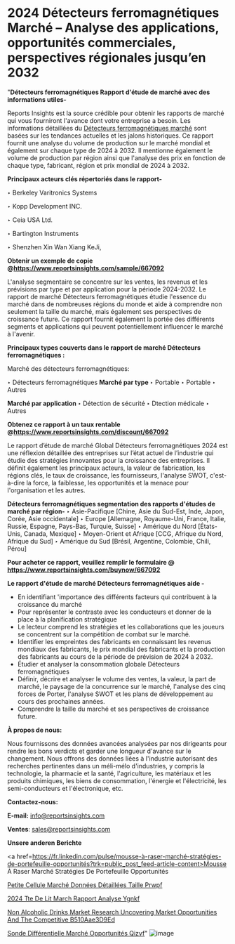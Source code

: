 # 2024 Détecteurs ferromagnétiques Marché – Analyse des applications, opportunités commerciales, perspectives régionales jusqu’en 2032

"<strong>Détecteurs ferromagnétiques Rapport d'étude de marché avec des informations utiles-</strong>

Reports Insights est la source crédible pour obtenir les rapports de marché qui vous fourniront l'avance dont votre entreprise a besoin. Les informations détaillées du <a href=https://www.reportsinsights.com/sample/667092>Détecteurs ferromagnétiques marché</a> sont basées sur les tendances actuelles et les jalons historiques. Ce rapport fournit une analyse du volume de production sur le marché mondial et également sur chaque type de 2024 à 2032. Il mentionne également le volume de production par région ainsi que l'analyse des prix en fonction de chaque type, fabricant, région et prix mondial de 2024 à 2032.

<b>Principaux acteurs clés répertoriés dans le rapport-</b>

‣ Berkeley Varitronics Systems

‣ Kopp Development INC.

‣ Ceia USA Ltd.

‣ Bartington Instruments

‣ Shenzhen Xin Wan Xiang KeJi,

<strong><b>Obtenir un exemple de copie @</b></strong><a href=https://www.reportsinsights.com/sample/667092><strong><b>https://www.reportsinsights.com/sample/667092</b></strong></a>

L'analyse segmentaire se concentre sur les ventes, les revenus et les prévisions par type et par application pour la période 2024-2032. Le rapport de marché Détecteurs ferromagnétiques étudie l'essence du marché dans de nombreuses régions du monde et aide à comprendre non seulement la taille du marché, mais également ses perspectives de croissance future. Ce rapport fournit également la portée des différents segments et applications qui peuvent potentiellement influencer le marché à l'avenir.

<strong>Principaux types couverts dans le rapport de marché Détecteurs ferromagnétiques :</strong>

Marché des détecteurs ferromagnétiques:

‣  Détecteurs ferromagnétiques <strong> Marché <strong> par type </strong> </strong>
‣ Portable
‣ Portable
‣ Autres

<strong>Marché par application </strong>
‣ Détection de sécurité
‣ Dtection médicale
‣ Autres

<strong><b>Obtenez ce rapport à un taux rentable @</b></strong><a href=https://www.reportsinsights.com/discount/667092><strong><b>https://www.reportsinsights.com/discount/667092</b></strong></a>

Le rapport d’étude de marché Global Détecteurs ferromagnétiques 2024 est une réflexion détaillée des entreprises sur l’état actuel de l’industrie qui étudie des stratégies innovantes pour la croissance des entreprises. Il définit également les principaux acteurs, la valeur de fabrication, les régions clés, le taux de croissance, les fournisseurs, l'analyse SWOT, c'est-à-dire la force, la faiblesse, les opportunités et la menace pour l'organisation et les autres.

<strong>Détecteurs ferromagnétiques segmentation des rapports d'études de marché par région-</strong>
‣ Asie-Pacifique [Chine, Asie du Sud-Est, Inde, Japon, Corée, Asie occidentale]
‣ Europe [Allemagne, Royaume-Uni, France, Italie, Russie, Espagne, Pays-Bas, Turquie, Suisse]
‣ Amérique du Nord [États-Unis, Canada, Mexique]
‣ Moyen-Orient et Afrique [CCG, Afrique du Nord, Afrique du Sud]
‣ Amérique du Sud [Brésil, Argentine, Colombie, Chili, Pérou]

<strong>Pour acheter ce rapport, veuillez remplir le formulaire @   <a href=https://www.reportsinsights.com/buynow/667092>https://www.reportsinsights.com/buynow/667092</a></strong>

<strong>Le rapport d'étude de marché Détecteurs ferromagnétiques aide -</strong>
<ul>
  <li>En identifiant 'importance des différents facteurs qui contribuent à la croissance du marché</li>
  <li>Pour représenter le contraste avec les conducteurs et donner de la place à la planification stratégique</li>
  <li>Le lecteur comprend les stratégies et les collaborations que les joueurs se concentrent sur la compétition de combat sur le marché.</li>
  <li>Identifier les empreintes des fabricants en connaissant les revenus mondiaux des fabricants, le prix mondial des fabricants et la production des fabricants au cours de la période de prévision de 2024 à 2032.</li>
  <li>Étudier et analyser la consommation globale Détecteurs ferromagnétiques</li>
  <li>Définir, décrire et analyser le volume des ventes, la valeur, la part de marché, le paysage de la concurrence sur le marché, l'analyse des cinq forces de Porter, l'analyse SWOT et les plans de développement au cours des prochaines années.</li>
  <li>Comprendre la taille du marché et ses perspectives de croissance future.</li>
</ul>
<strong>À propos de nous:</strong>

Nous fournissons des données avancées analysées par nos dirigeants pour rendre les bons verdicts et garder une longueur d'avance sur le changement. Nous offrons des données liées à l'industrie autorisant des recherches pertinentes dans un méli-mélo d'industries, y compris la technologie, la pharmacie et la santé, l'agriculture, les matériaux et les produits chimiques, les biens de consommation, l'énergie et l'électricité, les semi-conducteurs et l'électronique, etc.

<strong>Contactez-nous:</strong>

<strong>E-mail:</strong> <a href=mailto:info@reportsinsights.com>info@reportsinsights.com</a>

<strong>Ventes</strong>: <a href=mailto:sales@reportsinsights.com>sales@reportsinsights.com</a>

<strong>Unsere anderen Berichte</strong>

<a href=https://fr.linkedin.com/pulse/mousse-à-raser-marché-stratégies-de-portefeuille-opportunités?trk=public_post_feed-article-content>Mousse À Raser Marché Stratégies De Portefeuille Opportunités</a>

<a href=https://fr.linkedin.com/pulse/petite-cellule-marché-données-détaillées-taille-prwpf/>Petite Cellule Marché Données Détaillées Taille Prwpf</a>

<a href=https://www.linkedin.com/pulse/2024-t%C3%AAte-de-lit-march%C3%A9-rapport-analyse-ygnkf/>2024 Tte De Lit March Rapport Analyse Ygnkf</a>

<a href=https://medium.com/@patelamau/non-alcoholic-drinks-market-research-uncovering-market-opportunities-and-the-competitive-b510aae3d9ed>Non Alcoholic Drinks Market Research Uncovering Market Opportunities And The Competitive B510Aae3D9Ed</a>

<a href=https://fr.linkedin.com/pulse/sonde-différentielle-marché-opportunités-qizvf/>Sonde Différentielle Marché Opportunités Qizvf</a>"
![image](https://github.com/daminid12/RImarketgrowth/assets/158430485/4bb38771-cb02-459f-b9e7-3ef75edaf087)
